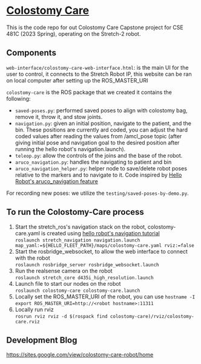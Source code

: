 # [Colostomy Care](https://sites.google.com/view/colostomy-care-robot/home)
This is the code repo for out Colostomy Care Capstone project for CSE 481C (2023 Spring), operating on the Stretch-2 robot.

## Components
`web-interface/colostomy-care-web-interface.html`: is the main UI for the user to control, it connects to the Stretch Robot IP, this website can be ran on local computer after setting up the ROS_MASTER_URI

`colostomy-care` is the ROS package that we created it contains the following:
  - `saved-poses.py`: performed saved poses to align with colostomy bag, remove it, throw it, and stow joints.
  - `navigation.py`: given an initial position, navigate to the patient, and the bin. These positions are currently ard coded, you can adjust the hard coded values after reading the values from /amcl_pose topic (after giving initial pose and navigation goal to the desired position after running the hello robot's navigation.launch).
  - `teleop.py`: allow the controls of the joins and the base of the robot.
  - `aruco_navigation.py`: handles the navigating to patient and bin
  - `aruco_navigation_helper.py`: helper node to save/delete robot poses relative to the markers and to navigate to it. Code inspired by [Hello Robot's aruco_navigation feature](https://github.com/hello-robot/stretch_ros/blob/feature/aruco_navigation/hello_helpers/src/hello_helpers/aruco_navigation.py)

For recording new poses: we utilize the `testing/saved-poses-by-demo.py`.

## To run the Colostomy-Care process
1. Start the stretch_ros's navigation stack on the robot, colostomy-care.yaml is created using [hello robot's navigation tutorial](https://docs.hello-robot.com/0.2/stretch-tutorials/ros1/navigation_stack/)\
  `roslaunch stretch_navigation navigation.launch map_yaml:=${HELLO_FLEET_PATH}/maps/colostomy-care.yaml rviz:=false`
3. Start the rosbridge_websocket, to allow the web interface to connect with the robot\
`roslaunch rosbridge_server rosbridge_websocket.launch`
4. Run the realsense camera on the robot\
`roslaunch stretch_core d435i_high_resolution.launch`
5. Launch file to start our nodes on the robot\
 `roslaunch colostomy-care colostomy-care.launch`
6. Locally set the ROS_MASTER_URI of the robot, you can use `hostname -I`\
 `export ROS_MASTER_URI=http://<robot hostname>:11311`
8. Locally run rviz\
`rosrun rviz rviz -d $(rospack find colostomy-care)/rviz/colostomy-care.rviz`
 
 ## Development Blog
 https://sites.google.com/view/colostomy-care-robot/home
